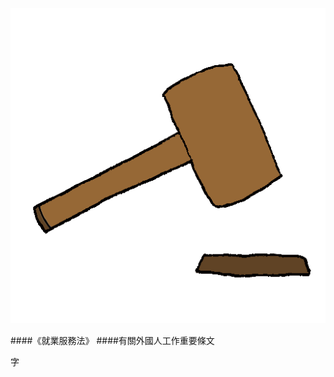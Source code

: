 <?php
$top = file_get_contents('basic.php');
echo $top;
?>

<div class="one item content" markdown="1">

<div class="law-icon-con">
<div class="law-icon">
<img src="img/Ch4/ICON_大錘子.png" />
</div>
</div>

####《就業服務法》
####有關外國人工作重要條文

字



</div>
  <?php
  $end = file_get_contents('end.php');
  echo $end;
  ?>
